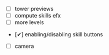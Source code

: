 -   [ ] tower previews
-   [ ] compute skills efx
-   [ ] more levels
-   [✔] enabling/disabling skill buttons
-   [ ] camera

